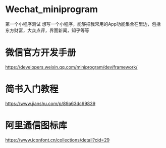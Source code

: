 # Wechat_miniprogram
第一个小程序测试  想写一个小程序，能够把我常用的App功能集合在里边，包括东方财富，大众点评，界面新闻，知乎等等
# 微信官方开发手册  
https://developers.weixin.qq.com/miniprogram/dev/framework/
# 简书入门教程
https://www.jianshu.com/p/89a63dc99839  
# 阿里通信图标库
https://www.iconfont.cn/collections/detail?cid=29
